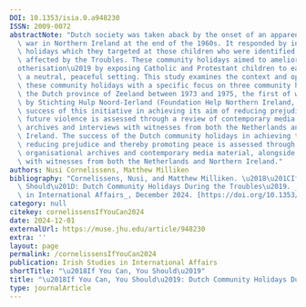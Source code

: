 ```yaml
---
DOI: 10.1353/isia.0.a948230
ISSN: 2009-0072
abstractNote: "Dutch society was taken aback by the onset of an apparently religious\
  \ war in Northern Ireland at the end of the 1960s. It responded by initiating community\
  \ holidays which they targeted at those children who were identified as being most\
  \ affected by the Troubles. These community holidays aimed to ameliorate \u2018\
  otherisation\u2019 by exposing Catholic and Protestant children to each other in\
  \ a neutral, peaceful setting. This study examines the context and operation of\
  \ these community holidays with a specific focus on three community holidays in\
  \ the Dutch province of Zeeland between 1973 and 1975, the first of which was organised\
  \ by Stichting Hulp Noord-Ierland (Foundation Help Northern Ireland, HUNI). The\
  \ success of this initiative in achieving its aim of reducing prejudice and thereby\
  \ future violence is assessed through a review of contemporary media material, organisational\
  \ archives and interviews with witnesses from both the Netherlands and Northern\
  \ Ireland. The success of the Dutch community holidays in achieving their aim of\
  \ reducing prejudice and thereby promoting peace is assessed through a review of\
  \ organisational archives and contemporary media material, alongside interviews\
  \ with witnesses from both the Netherlands and Northern Ireland."
authors: Nusi Cornelissens, Matthew Milliken
bibliography: "Cornelissens, Nusi, and Matthew Milliken. \u2018\u201CIf You Can, You\
  \ Should\u201D: Dutch Community Holidays During the Troubles\u2019. _Irish Studies\
  \ in International Affairs_, December 2024. [https://doi.org/10.1353/isia.0.a948230](https://doi.org/10.1353/isia.0.a948230)."
category: null
citekey: cornelissensIfYouCan2024
date: 2024-12-01
externalUrl: https://muse.jhu.edu/article/948230
extra: ''
layout: page
permalink: /cornelissensIfYouCan2024
publication: Irish Studies in International Affairs
shortTitle: "\u2018If You Can, You Should\u2019"
title: "\u2018If You Can, You Should\u2019: Dutch Community Holidays During the Troubles"
type: journalArticle
---
```

